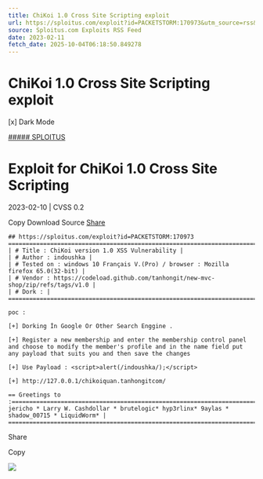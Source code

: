 ```yaml
---
title: ChiKoi 1.0 Cross Site Scripting exploit
url: https://sploitus.com/exploit?id=PACKETSTORM:170973&utm_source=rss&utm_medium=rss
source: Sploitus.com Exploits RSS Feed
date: 2023-02-11
fetch_date: 2025-10-04T06:18:50.849278
---
```


# ChiKoi 1.0 Cross Site Scripting exploit

[x]
Dark Mode

[##### SPLOITUS](/)

# Exploit for ChiKoi 1.0 Cross Site Scripting

2023-02-10 | CVSS 0.2

Copy
Download
Source
[Share](#share-url)

```
## https://sploitus.com/exploit?id=PACKETSTORM:170973
====================================================================================================================================
| # Title : ChiKoi version 1.0 XSS Vulnerability |
| # Author : indoushka |
| # Tested on : windows 10 Français V.(Pro) / browser : Mozilla firefox 65.0(32-bit) |
| # Vendor : https://codeload.github.com/tanhongit/new-mvc-shop/zip/refs/tags/v1.0 |
| # Dork : |
====================================================================================================================================

poc :

[+] Dorking İn Google Or Other Search Enggine .

[+] Register a new membership and enter the membership control panel and choose to modify the member's profile and in the name field put any payload that suits you and then save the changes

[+] Use Payload : <script>alert(/indoushka/);</script>

[+] http://127.0.0.1/chikoiquan.tanhongitcom/

== Greetings to :===========================================================================
jericho * Larry W. Cashdollar * brutelogic* hyp3rlinx* 9aylas * shadow_00715 * LiquidWorm* |
============================================================================================
```

Share

Copy

![](https://mc.yandex.ru/watch/54912310)